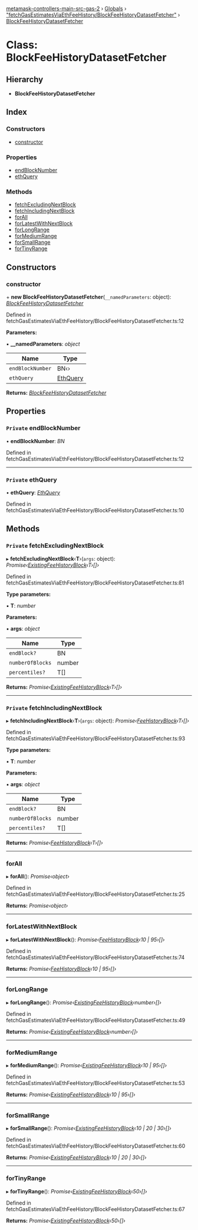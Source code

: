[metamask-controllers-main-src-gas-2](../README.md) › [Globals](../globals.md) › ["fetchGasEstimatesViaEthFeeHistory/BlockFeeHistoryDatasetFetcher"](../modules/_fetchgasestimatesviaethfeehistory_blockfeehistorydatasetfetcher_.md) › [BlockFeeHistoryDatasetFetcher](_fetchgasestimatesviaethfeehistory_blockfeehistorydatasetfetcher_.blockfeehistorydatasetfetcher.md)

# Class: BlockFeeHistoryDatasetFetcher

## Hierarchy

* **BlockFeeHistoryDatasetFetcher**

## Index

### Constructors

* [constructor](_fetchgasestimatesviaethfeehistory_blockfeehistorydatasetfetcher_.blockfeehistorydatasetfetcher.md#constructor)

### Properties

* [endBlockNumber](_fetchgasestimatesviaethfeehistory_blockfeehistorydatasetfetcher_.blockfeehistorydatasetfetcher.md#private-endblocknumber)
* [ethQuery](_fetchgasestimatesviaethfeehistory_blockfeehistorydatasetfetcher_.blockfeehistorydatasetfetcher.md#private-ethquery)

### Methods

* [fetchExcludingNextBlock](_fetchgasestimatesviaethfeehistory_blockfeehistorydatasetfetcher_.blockfeehistorydatasetfetcher.md#private-fetchexcludingnextblock)
* [fetchIncludingNextBlock](_fetchgasestimatesviaethfeehistory_blockfeehistorydatasetfetcher_.blockfeehistorydatasetfetcher.md#private-fetchincludingnextblock)
* [forAll](_fetchgasestimatesviaethfeehistory_blockfeehistorydatasetfetcher_.blockfeehistorydatasetfetcher.md#forall)
* [forLatestWithNextBlock](_fetchgasestimatesviaethfeehistory_blockfeehistorydatasetfetcher_.blockfeehistorydatasetfetcher.md#forlatestwithnextblock)
* [forLongRange](_fetchgasestimatesviaethfeehistory_blockfeehistorydatasetfetcher_.blockfeehistorydatasetfetcher.md#forlongrange)
* [forMediumRange](_fetchgasestimatesviaethfeehistory_blockfeehistorydatasetfetcher_.blockfeehistorydatasetfetcher.md#formediumrange)
* [forSmallRange](_fetchgasestimatesviaethfeehistory_blockfeehistorydatasetfetcher_.blockfeehistorydatasetfetcher.md#forsmallrange)
* [forTinyRange](_fetchgasestimatesviaethfeehistory_blockfeehistorydatasetfetcher_.blockfeehistorydatasetfetcher.md#fortinyrange)

## Constructors

###  constructor

\+ **new BlockFeeHistoryDatasetFetcher**(`__namedParameters`: object): *[BlockFeeHistoryDatasetFetcher](_fetchgasestimatesviaethfeehistory_blockfeehistorydatasetfetcher_.blockfeehistorydatasetfetcher.md)*

Defined in fetchGasEstimatesViaEthFeeHistory/BlockFeeHistoryDatasetFetcher.ts:12

**Parameters:**

▪ **__namedParameters**: *object*

Name | Type |
------ | ------ |
`endBlockNumber` | BN‹› |
`ethQuery` | [EthQuery](../modules/_fetchgasestimatesviaethfeehistory_types_.md#ethquery) |

**Returns:** *[BlockFeeHistoryDatasetFetcher](_fetchgasestimatesviaethfeehistory_blockfeehistorydatasetfetcher_.blockfeehistorydatasetfetcher.md)*

## Properties

### `Private` endBlockNumber

• **endBlockNumber**: *BN*

Defined in fetchGasEstimatesViaEthFeeHistory/BlockFeeHistoryDatasetFetcher.ts:12

___

### `Private` ethQuery

• **ethQuery**: *[EthQuery](../modules/_fetchgasestimatesviaethfeehistory_types_.md#ethquery)*

Defined in fetchGasEstimatesViaEthFeeHistory/BlockFeeHistoryDatasetFetcher.ts:10

## Methods

### `Private` fetchExcludingNextBlock

▸ **fetchExcludingNextBlock**‹**T**›(`args`: object): *Promise‹[ExistingFeeHistoryBlock](../modules/_fetchblockfeehistory_.md#existingfeehistoryblock)‹T›[]›*

Defined in fetchGasEstimatesViaEthFeeHistory/BlockFeeHistoryDatasetFetcher.ts:81

**Type parameters:**

▪ **T**: *number*

**Parameters:**

▪ **args**: *object*

Name | Type |
------ | ------ |
`endBlock?` | BN |
`numberOfBlocks` | number |
`percentiles?` | T[] |

**Returns:** *Promise‹[ExistingFeeHistoryBlock](../modules/_fetchblockfeehistory_.md#existingfeehistoryblock)‹T›[]›*

___

### `Private` fetchIncludingNextBlock

▸ **fetchIncludingNextBlock**‹**T**›(`args`: object): *Promise‹[FeeHistoryBlock](../modules/_fetchblockfeehistory_.md#feehistoryblock)‹T›[]›*

Defined in fetchGasEstimatesViaEthFeeHistory/BlockFeeHistoryDatasetFetcher.ts:93

**Type parameters:**

▪ **T**: *number*

**Parameters:**

▪ **args**: *object*

Name | Type |
------ | ------ |
`endBlock?` | BN |
`numberOfBlocks` | number |
`percentiles?` | T[] |

**Returns:** *Promise‹[FeeHistoryBlock](../modules/_fetchblockfeehistory_.md#feehistoryblock)‹T›[]›*

___

###  forAll

▸ **forAll**(): *Promise‹object›*

Defined in fetchGasEstimatesViaEthFeeHistory/BlockFeeHistoryDatasetFetcher.ts:25

**Returns:** *Promise‹object›*

___

###  forLatestWithNextBlock

▸ **forLatestWithNextBlock**(): *Promise‹[FeeHistoryBlock](../modules/_fetchblockfeehistory_.md#feehistoryblock)‹10 | 95›[]›*

Defined in fetchGasEstimatesViaEthFeeHistory/BlockFeeHistoryDatasetFetcher.ts:74

**Returns:** *Promise‹[FeeHistoryBlock](../modules/_fetchblockfeehistory_.md#feehistoryblock)‹10 | 95›[]›*

___

###  forLongRange

▸ **forLongRange**(): *Promise‹[ExistingFeeHistoryBlock](../modules/_fetchblockfeehistory_.md#existingfeehistoryblock)‹number›[]›*

Defined in fetchGasEstimatesViaEthFeeHistory/BlockFeeHistoryDatasetFetcher.ts:49

**Returns:** *Promise‹[ExistingFeeHistoryBlock](../modules/_fetchblockfeehistory_.md#existingfeehistoryblock)‹number›[]›*

___

###  forMediumRange

▸ **forMediumRange**(): *Promise‹[ExistingFeeHistoryBlock](../modules/_fetchblockfeehistory_.md#existingfeehistoryblock)‹10 | 95›[]›*

Defined in fetchGasEstimatesViaEthFeeHistory/BlockFeeHistoryDatasetFetcher.ts:53

**Returns:** *Promise‹[ExistingFeeHistoryBlock](../modules/_fetchblockfeehistory_.md#existingfeehistoryblock)‹10 | 95›[]›*

___

###  forSmallRange

▸ **forSmallRange**(): *Promise‹[ExistingFeeHistoryBlock](../modules/_fetchblockfeehistory_.md#existingfeehistoryblock)‹10 | 20 | 30›[]›*

Defined in fetchGasEstimatesViaEthFeeHistory/BlockFeeHistoryDatasetFetcher.ts:60

**Returns:** *Promise‹[ExistingFeeHistoryBlock](../modules/_fetchblockfeehistory_.md#existingfeehistoryblock)‹10 | 20 | 30›[]›*

___

###  forTinyRange

▸ **forTinyRange**(): *Promise‹[ExistingFeeHistoryBlock](../modules/_fetchblockfeehistory_.md#existingfeehistoryblock)‹50›[]›*

Defined in fetchGasEstimatesViaEthFeeHistory/BlockFeeHistoryDatasetFetcher.ts:67

**Returns:** *Promise‹[ExistingFeeHistoryBlock](../modules/_fetchblockfeehistory_.md#existingfeehistoryblock)‹50›[]›*
